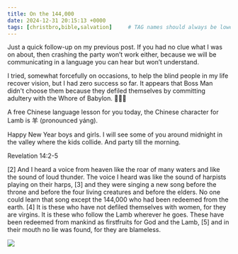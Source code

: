 ```yaml
---
title: On the 144,000
date: 2024-12-31 20:15:13 +0000
tags: [christbro,bible,salvation]     # TAG names should always be lowercase
---
```


Just a quick follow-up on my previous post. If you had no clue what I was on about, then crashing the party won’t work either, because we will be communicating in a language you can hear but won’t understand.

I tried, somewhat forcefully on occasions, to help the blind people in my life recover vision, but I had zero success so far. It appears that Boss Man didn't choose them because they defiled themselves by committing adultery with the Whore of Babylon. 🫣🫣🫣

A free Chinese language lesson for you today, the Chinese character for Lamb is 羊 (pronounced yáng).

Happy New Year boys and girls. I will see some of you around midnight in the valley where the kids collide. And party till the morning.

Revelation 14:2-5

[2] And I heard a voice from heaven like the roar of many waters and like the sound of loud thunder. The voice I heard was like the sound of harpists playing on their harps, [3] and they were singing a new song before the throne and before the four living creatures and before the elders. No one could learn that song except the 144,000 who had been redeemed from the earth. [4] It is these who have not defiled themselves with women, for they are virgins. It is these who follow the Lamb wherever he goes. These have been redeemed from mankind as firstfruits for God and the Lamb, [5] and in their mouth no lie was found, for they are blameless.

![](/1735676111701.jpeg)